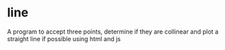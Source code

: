 # line
A program to accept three points, determine if they are collinear and plot a straight line if possible using html and js

